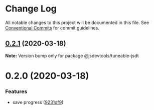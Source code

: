 # Change Log

All notable changes to this project will be documented in this file.
See [Conventional Commits](https://conventionalcommits.org) for commit guidelines.

## [0.2.1](https://github.com/jsdevtools/jsdevtools/compare/@jsdevtools/tuneable-jsdt@0.2.0...@jsdevtools/tuneable-jsdt@0.2.1) (2020-03-18)

**Note:** Version bump only for package @jsdevtools/tuneable-jsdt





# 0.2.0 (2020-03-18)


### Features

* save progress ([9231df9](https://github.com/jsdevtools/jsdevtools/commit/9231df9db0c049923527597ec514815d5f61a342))
